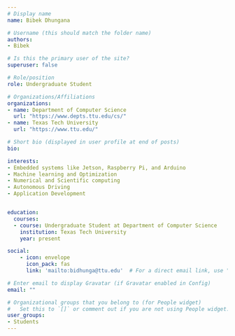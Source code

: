 ```yaml
---
# Display name
name: Bibek Dhungana

# Username (this should match the folder name)
authors:
- Bibek

# Is this the primary user of the site?
superuser: false

# Role/position
role: Undergraduate Student

# Organizations/Affiliations
organizations:
- name: Department of Computer Science
  url: "https://www.depts.ttu.edu/cs/"
- name: Texas Tech University
  url: "https://www.ttu.edu/"

# Short bio (displayed in user profile at end of posts)
bio:

interests:
- Embedded systems like Jetson, Raspberry Pi, and Arduino
- Machine learning and Optimization
- Numerical and Scientific computing
- Autonomous Driving
- Application Development


education:
  courses:
  - course: Undergraduate Student at Department of Computer Science
    institution: Texas Tech University
    year: present

social:
    - icon: envelope
      icon_pack: fas
      link: 'mailto:bidhunga@ttu.edu'  # For a direct email link, use "mailto:test@example.org".

# Enter email to display Gravatar (if Gravatar enabled in Config)
email: ""

# Organizational groups that you belong to (for People widget)
#   Set this to `[]` or comment out if you are not using People widget.  
user_groups:
- Students
---
```

